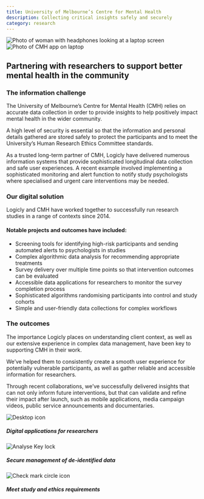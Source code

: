 ```yaml
---
title: University of Melbourne’s Centre for Mental Health
description: Collecting critical insights safely and securely
category: research
---
```


<div class="grid grid-cols-12 gap-0 lg:gap-8">

<div class="col-span-12 project-images">
  <img src="/Projects/Images/2_UoM_Centre_for_mental_health/University-of-melbourne-centre-for-mental-health.jpg" alt="Photo of woman with headphones looking at a laptop screen" />
  <img src="/Projects/Images/2_UoM_Centre_for_mental_health/Mental-health-in-the-community-university-of-melbourne.jpg" alt="Photo of CMH app on laptop" />
</div>


<div class="col-span-12 lg:col-span-9 lg:order-2 project-text">
<div>

## Partnering with researchers to support better mental health in the community

### The information challenge
The University of Melbourne’s Centre for Mental Health (CMH) relies on accurate data collection in order to provide insights to help positively impact mental health in the wider community.

A high level of security is essential so that the information and personal details gathered are stored safely to protect the participants and to meet the University’s Human Research Ethics Committee standards.

As a trusted long-term partner of CMH, Logicly have delivered numerous information systems that provide sophisticated longitudinal data collection and safe user experiences. A recent example involved implementing a sophisticated monitoring and alert function to notify study psychologists where specialised and urgent care interventions may be needed.

### Our digital solution
Logicly and CMH have worked together to successfully run research studies in a range of contexts since 2014.

#### Notable projects and outcomes have included:
<div class="project-text-list">
  <ul>
    <li>Screening tools for identifying high-risk participants and sending automated alerts to psychologists in studies</li>
    <li>Complex algorithmic data analysis for recommending appropriate treatments</li>
    <li>Survey delivery over multiple time points so that intervention outcomes can be evaluated</li>
    <li>Accessible data applications for researchers to monitor the survey completion process</li>
    <li>Sophisticated algorithms randomising participants into control and study cohorts</li>
    <li>Simple and user-friendly data collections for complex workflows</li>
  </ul>
</div>

### The outcomes
The importance Logicly places on understanding client context, as well as our extensive experience in complex data management, have been key to supporting CMH in their work.

We’ve helped them to consistently create a smooth user experience for potentially vulnerable participants, as well as gather reliable and accessible information for researchers.

Through recent collaborations, we’ve successfully delivered insights that can not only inform future interventions, but that can validate and refine their impact after launch, such as mobile applications, media campaign videos, public service announcements and documentaries.

</div>
</div>


<div class="col-span-12 lg:col-span-3 lg:order-1 icons-sidebar">
<div>
<img src="/Projects/Icons/2_UoM_Centre_for_mental_health/Digital_appliactions_for-researchers.svg" alt="Desktop icon" />

##### Digital applications for researchers
</div>

<div>
<img src="/Projects/Icons/2_UoM_Centre_for_mental_health/Secure_management_of_deidentified_data.svg" alt="Analyse Key lock" />

##### Secure management of de-identified data
</div>

<div class="icons-sidebar-last">
<img src="/Projects/Icons/2_UoM_Centre_for_mental_health/Meet_study_and_ethical_requirements.svg" alt="Check mark circle icon" />

##### Meet study and ethics requirements
</div>
</div>

</div>
